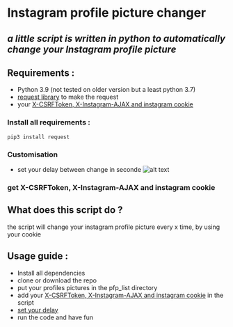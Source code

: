 # Instagram profile picture changer

## _a little script is written in python to automatically change your Instagram profile picture_

## Requirements :

- Python 3.9 (not tested on older version but a least python 3.7)
- [request library](https://docs.python-requests.org/en/latest/) to make the request
- your [X-CSRFToken, X-Instagram-AJAX and instagram cookie](https://github.com/TheWindFlower/instagram_profile_picture_changer#get-x-csrftoken-x-instagram-ajax-and-instagram-cookie)

### Install all requirements :

```
pip3 install request
```

### Customisation

- set your delay between change in seconde ![alt text](https://media.discordapp.net/attachments/849279007626625024/969271042222723172/unknown.png)

### get X-CSRFToken, X-Instagram-AJAX and instagram cookie

## What does this script do ?

the script will change your instagram profile picture every x time, by using your cookie

## Usage guide :

- Install all dependencies
- clone or download the repo
- put your profiles pictures in the pfp_list directory
- add your [X-CSRFToken, X-Instagram-AJAX and instagram cookie](https://github.com/TheWindFlower/instagram_profile_picture_changer#get-x-csrftoken-x-instagram-ajax-and-instagram-cookie) in the script
- [set your delay](https://github.com/TheWindFlower/instagram_profile_picture_changer#Customisation)
- run the code and have fun
